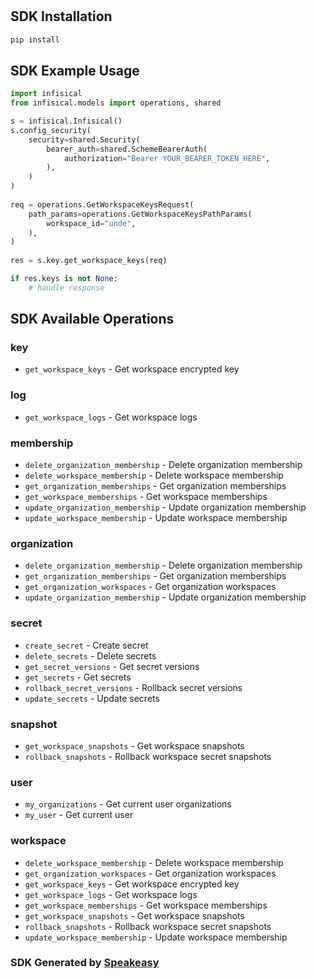 # 

<!-- Start SDK Installation -->
## SDK Installation

```bash
pip install 
```
<!-- End SDK Installation -->

## SDK Example Usage
<!-- Start SDK Example Usage -->
```python
import infisical
from infisical.models import operations, shared

s = infisical.Infisical()
s.config_security(
    security=shared.Security(
        bearer_auth=shared.SchemeBearerAuth(
            authorization="Bearer YOUR_BEARER_TOKEN_HERE",
        ),
    )
)
   
req = operations.GetWorkspaceKeysRequest(
    path_params=operations.GetWorkspaceKeysPathParams(
        workspace_id="unde",
    ),
)
    
res = s.key.get_workspace_keys(req)

if res.keys is not None:
    # handle response
```
<!-- End SDK Example Usage -->

<!-- Start SDK Available Operations -->
## SDK Available Operations


### key

* `get_workspace_keys` - Get workspace encrypted key

### log

* `get_workspace_logs` - Get workspace logs

### membership

* `delete_organization_membership` - Delete organization membership
* `delete_workspace_membership` - Delete workspace membership
* `get_organization_memberships` - Get organization memberships
* `get_workspace_memberships` - Get workspace memberships
* `update_organization_membership` - Update organization membership
* `update_workspace_membership` - Update workspace membership

### organization

* `delete_organization_membership` - Delete organization membership
* `get_organization_memberships` - Get organization memberships
* `get_organization_workspaces` - Get organization workspaces
* `update_organization_membership` - Update organization membership

### secret

* `create_secret` - Create secret
* `delete_secrets` - Delete secrets
* `get_secret_versions` - Get secret versions
* `get_secrets` - Get secrets
* `rollback_secret_versions` - Rollback secret versions
* `update_secrets` - Update secrets

### snapshot

* `get_workspace_snapshots` - Get workspace snapshots
* `rollback_snapshots` - Rollback workspace secret snapshots

### user

* `my_organizations` - Get current user organizations
* `my_user` - Get current user

### workspace

* `delete_workspace_membership` - Delete workspace membership
* `get_organization_workspaces` - Get organization workspaces
* `get_workspace_keys` - Get workspace encrypted key
* `get_workspace_logs` - Get workspace logs
* `get_workspace_memberships` - Get workspace memberships
* `get_workspace_snapshots` - Get workspace snapshots
* `rollback_snapshots` - Rollback workspace secret snapshots
* `update_workspace_membership` - Update workspace membership
<!-- End SDK Available Operations -->

### SDK Generated by [Speakeasy](https://docs.speakeasyapi.dev/docs/using-speakeasy/client-sdks)
